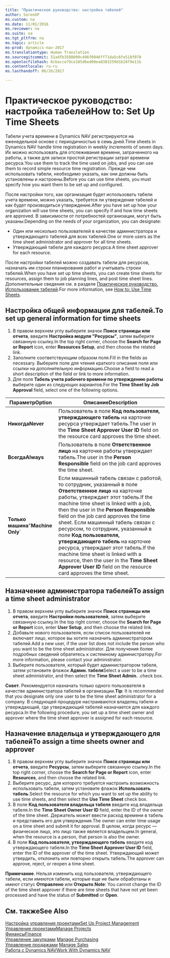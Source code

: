 ```yaml
---
title: "Практическое руководство: настройка табелей"
author: SorenGP
ms.custom: na
ms.date: 11/01/2016
ms.reviewer: na
ms.suite: na
ms.tgt_pltfrm: na
ms.topic: article
ms-prod: dynamics-nav-2017
ms.translationtype: Human Translation
ms.sourcegitcommit: 51adfb3588099c496f0946ff71da5c6fe518f070
ms.openlocfilehash: 6cbacce79ce185d6ed00ea8383259d1b28f9e11b
ms.contentlocale: ru-ru
ms.lasthandoff: 06/26/2017

---
```


# <a name="how-to-set-up-time-sheets"></a><span data-ttu-id="a7058-102">Практическое руководство: настройка табелей</span><span class="sxs-lookup"><span data-stu-id="a7058-102">How to: Set Up Time Sheets</span></span>
<span data-ttu-id="a7058-103">Табели учета времени в Dynamics NAV регистрируются на еженедельной основе с периодичностью в семь дней.</span><span class="sxs-lookup"><span data-stu-id="a7058-103">Time sheets in Dynamics NAV handle time registration in weekly increments of seven days.</span></span> <span data-ttu-id="a7058-104">Их можно использовать для отслеживания времени, затраченного на работы, а также для записи простой регистрации затрат времени ресурса.</span><span class="sxs-lookup"><span data-stu-id="a7058-104">You use them to track the time used on jobs, and you can use them to record simple resource time registration.</span></span> <span data-ttu-id="a7058-105">Прежде чем использовать табели, необходимо указать, как они должны быть установлены и настроены.</span><span class="sxs-lookup"><span data-stu-id="a7058-105">Before you can use time sheets, you must specify how you want them to be set up and configured.</span></span>

<span data-ttu-id="a7058-106">После настройки того, как организация будет использовать табели учета времени, можно указать, требуется ли утверждение табелей и как будет производиться утверждение.</span><span class="sxs-lookup"><span data-stu-id="a7058-106">After you have set up how your organization will use time sheets, you can specify if and how time sheets are approved.</span></span> <span data-ttu-id="a7058-107">В зависимости от потребностей организации, могут быть указаны:</span><span class="sxs-lookup"><span data-stu-id="a7058-107">Depending on the needs of your organization, you can designate:</span></span>

- <span data-ttu-id="a7058-108">Один или несколько пользователей в качестве администратора и утверждающего табелей для всех табелей.</span><span class="sxs-lookup"><span data-stu-id="a7058-108">One or more users as the time sheet administrator and approver for all time sheets.</span></span>
- <span data-ttu-id="a7058-109">Утверждающий табели для каждого ресурса.</span><span class="sxs-lookup"><span data-stu-id="a7058-109">A time sheet approver for each resource.</span></span>

<span data-ttu-id="a7058-110">После настройки табелей можно создавать табели для ресурсов, назначать им строки планирования работ и учитывать строки табелей.</span><span class="sxs-lookup"><span data-stu-id="a7058-110">When you have set up time sheets, you can create time sheets for resources, assign them to job planning lines, and post time sheet lines.</span></span> <span data-ttu-id="a7058-111">Дополнительные сведения см. в разделе [Практическое руководство. Использование табелей](projects-how-use-time-sheets.md).</span><span class="sxs-lookup"><span data-stu-id="a7058-111">For more information, see [How to: Use Time Sheets](projects-how-use-time-sheets.md).</span></span>

## <a name="to-set-up-general-information-for-time-sheets"></a><span data-ttu-id="a7058-112">Настройка общей информации для табелей.</span><span class="sxs-lookup"><span data-stu-id="a7058-112">To set up general information for time sheets</span></span>  

1. <span data-ttu-id="a7058-113">В правом верхнем углу выберите значок **Поиск страницы или отчета**, введите **Настройка модуля "Ресурсы"**, затем выберите связанную ссылку.</span><span class="sxs-lookup"><span data-stu-id="a7058-113">In the top right corner, choose the **Search for Page or Report** icon, enter **Resources Setup**, and then choose the related link.</span></span>  
2. <span data-ttu-id="a7058-114">Заполните соответствующим образом поля.</span><span class="sxs-lookup"><span data-stu-id="a7058-114">Fill in the fields as necessary.</span></span> <span data-ttu-id="a7058-115">Выберите поле для чтения краткого описания поля или ссылки на дополнительную информацию.</span><span class="sxs-lookup"><span data-stu-id="a7058-115">Choose a field to read a short description of the field or link to more information.</span></span>
3. <span data-ttu-id="a7058-116">Для поля **Табель учета рабочего времени по утверждению работы** выберите один из следующих вариантов.</span><span class="sxs-lookup"><span data-stu-id="a7058-116">For the **Time Sheet by Job Approval** field, select one of the following options.</span></span>

|<span data-ttu-id="a7058-117">Параметр</span><span class="sxs-lookup"><span data-stu-id="a7058-117">Option</span></span> |<span data-ttu-id="a7058-118">Описание</span><span class="sxs-lookup"><span data-stu-id="a7058-118">Description</span></span>|
|---|---|
|<span data-ttu-id="a7058-119">**Никогда**</span><span class="sxs-lookup"><span data-stu-id="a7058-119">**Never**</span></span>|<span data-ttu-id="a7058-120">Пользователь в поле **Код пользователя, утверждающего табель** на карточке ресурса утверждает табель.</span><span class="sxs-lookup"><span data-stu-id="a7058-120">The user in the **Time Sheet Approver User ID** field on the resource card approves the time sheet.</span></span>|
|<span data-ttu-id="a7058-121">**Всегда**</span><span class="sxs-lookup"><span data-stu-id="a7058-121">**Always**</span></span>|<span data-ttu-id="a7058-122">Пользователь в поле **Ответственное лицо** на карточке работы утверждает табель.</span><span class="sxs-lookup"><span data-stu-id="a7058-122">The user in the **Person Responsible** field on the job card approves the time sheet.</span></span>|
|<span data-ttu-id="a7058-123">**Только машина**"</span><span class="sxs-lookup"><span data-stu-id="a7058-123">**Machine Only**´</span></span>|<span data-ttu-id="a7058-124">Если машинный табель связан с работой, то сотрудник, указанный в поле **Ответственное лицо** на карточке работы, утверждает этот табель.</span><span class="sxs-lookup"><span data-stu-id="a7058-124">If the machine time sheet is linked with a job, then the user in the **Person Responsible** field on the job card approves the time sheet.</span></span> <span data-ttu-id="a7058-125">Если машинный табель связан с ресурсом, то сотрудник, указанный в поле **Код пользователя, утверждающего табель** на карточке ресурса, утверждает этот табель.</span><span class="sxs-lookup"><span data-stu-id="a7058-125">If the machine time sheet is linked with a resource, then the user in the **Time Sheet Approver User ID** field on the resource card approves the time sheet.</span></span>

## <a name="to-assign-a-time-sheet-administrator"></a><span data-ttu-id="a7058-126">Назначение администратора табелей</span><span class="sxs-lookup"><span data-stu-id="a7058-126">To assign a time sheet administrator</span></span>  

1. <span data-ttu-id="a7058-127">В правом верхнем углу выберите значок **Поиск страницы или отчета**, введите **Настройки пользователей**, затем выберите связанную ссылку.</span><span class="sxs-lookup"><span data-stu-id="a7058-127">In the top right corner, choose the **Search for Page or Report** icon, enter **User Setup**, and then choose the related link.</span></span>  
2.  <span data-ttu-id="a7058-128">Добавьте нового пользователя, если список пользователей не включает лицо, которое вы хотите назначить администратором табелей.</span><span class="sxs-lookup"><span data-stu-id="a7058-128">Add a new user, if the user list does not include the person who you want to be the time sheet administrator.</span></span> <span data-ttu-id="a7058-129">Для получения более подробных сведений обратитесь к системному администратору.</span><span class="sxs-lookup"><span data-stu-id="a7058-129">For more information, please contact your administrator.</span></span>  
3. <span data-ttu-id="a7058-130">Выберите пользователя, который будет администратором табеля, затем установите флажок **Админ. табеля**</span><span class="sxs-lookup"><span data-stu-id="a7058-130">Select a user to be a time sheet administrator, and then select the **Time Sheet Admin.**</span></span> <span data-ttu-id="a7058-131">.</span><span class="sxs-lookup"><span data-stu-id="a7058-131">check box.</span></span>  

<span data-ttu-id="a7058-132">**Совет**. Рекомендуется назначать только одного пользователя в качестве администратора табелей в организации.</span><span class="sxs-lookup"><span data-stu-id="a7058-132">**Tip**: It is recommended that you designate only one user to be the time sheet administrator for a company.</span></span> <span data-ttu-id="a7058-133">В следующей процедуре настраиваются владелец табеля и утверждающий, где утверждающий табелей назначается для каждого ресурса.</span><span class="sxs-lookup"><span data-stu-id="a7058-133">In the following procedure, you set up a time sheet owner and approver where the time sheet approver is assigned for each resource.</span></span>  

## <a name="to-assign-a-time-sheets-owner-and-approver"></a><span data-ttu-id="a7058-134">Назначение владельца и утверждающего для табелей</span><span class="sxs-lookup"><span data-stu-id="a7058-134">To assign a time sheets owner and approver</span></span>  

1. <span data-ttu-id="a7058-135">В правом верхнем углу выберите значок **Поиск страницы или отчета**, введите **Ресурсы**, затем выберите связанную ссылку.</span><span class="sxs-lookup"><span data-stu-id="a7058-135">In the top right corner, choose the **Search for Page or Report** icon, enter **Resources**, and then choose the related link.</span></span>
2. <span data-ttu-id="a7058-136">Выберите ресурс, для которого требуется настроить возможность использовать табели, затем установите флажок **Использовать табель**.</span><span class="sxs-lookup"><span data-stu-id="a7058-136">Select the resource for which you want to set up the ability to use time sheets, and then select the **Use Time Sheet** check box.</span></span>  
3. <span data-ttu-id="a7058-137">В поле **Код пользователя владельца табеля** введите код владельца табеля.</span><span class="sxs-lookup"><span data-stu-id="a7058-137">In the **Time Sheet Owner User ID** field, enter the ID of the owner of the time sheet.</span></span> <span data-ttu-id="a7058-138">Держатель может ввести расход времени в табель и представить его для утверждения.</span><span class="sxs-lookup"><span data-stu-id="a7058-138">The owner can enter time usage on a time sheet and submit it for approval.</span></span> <span data-ttu-id="a7058-139">В целом, когда ресурс — физическое лицо, это лицо также является владельцем.</span><span class="sxs-lookup"><span data-stu-id="a7058-139">In general, when the resource is a person, that person is also the owner.</span></span>  
4. <span data-ttu-id="a7058-140">В поле **Код пользователя, утверждающего табель** введите код утверждающего табеля.</span><span class="sxs-lookup"><span data-stu-id="a7058-140">In the **Time Sheet Approver User ID** field, enter the ID of the approver of the time sheet.</span></span> <span data-ttu-id="a7058-141">Утверждающий может утвердить, отклонить или повторно открыть табель.</span><span class="sxs-lookup"><span data-stu-id="a7058-141">The approver can approve, reject, or reopen a time sheet.</span></span>  

<span data-ttu-id="a7058-142">**Примечание**. Нельзя изменить код пользователя, утверждающего табели, если имеются табели, которые еще не были обработаны и имеют статус **Отправлено** или **Открыто**.</span><span class="sxs-lookup"><span data-stu-id="a7058-142">**Note**: You cannot change the ID of the time sheet approver if there are time sheets that have not yet been processed and have the status of **Submitted** or **Open**.</span></span>

## <a name="see-also"></a><span data-ttu-id="a7058-143">См. также</span><span class="sxs-lookup"><span data-stu-id="a7058-143">See Also</span></span>
[<span data-ttu-id="a7058-144">Настройка управления проектами</span><span class="sxs-lookup"><span data-stu-id="a7058-144">Set Up Project Management</span></span>](projects-setup-projects.md)  
[<span data-ttu-id="a7058-145">Управление проектами</span><span class="sxs-lookup"><span data-stu-id="a7058-145">Manage Projects</span></span>](projects-manage-projects.md)  
[<span data-ttu-id="a7058-146">Финансы</span><span class="sxs-lookup"><span data-stu-id="a7058-146">Finance</span></span>](finance-setup.md)  
<span data-ttu-id="a7058-147">[Управление закупками](purchasing-manage-purchasing.md)       </span><span class="sxs-lookup"><span data-stu-id="a7058-147">[Manage Purchasing](purchasing-manage-purchasing.md)       </span></span>  
<span data-ttu-id="a7058-148">[Управление продажами](sales-manage-sales.md)    </span><span class="sxs-lookup"><span data-stu-id="a7058-148">[Manage Sales](sales-manage-sales.md)    </span></span>  
[<span data-ttu-id="a7058-149">Работа с Dynamics NAV</span><span class="sxs-lookup"><span data-stu-id="a7058-149">Work With Dynamics NAV</span></span>](ui-work-product.md)  

